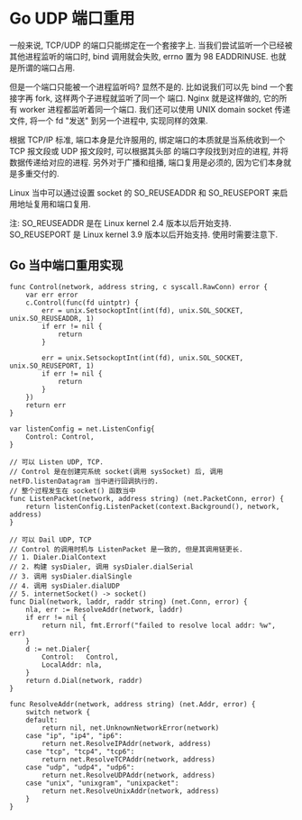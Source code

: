 # Go UDP 端口重用

一般来说, TCP/UDP 的端口只能绑定在一个套接字上. 当我们尝试监听一个已经被其他进程监听的端口时, bind 调用就会失败, 
errno 置为 98 EADDRINUSE. 也就是所谓的端口占用.

但是一个端口只能被一个进程监听吗? 显然不是的. 比如说我们可以先 bind 一个套接字再 fork, 这样两个子进程就监听了同一个
端口. Nginx 就是这样做的, 它的所有 worker 进程都监听着同一个端口. 我们还可以使用 UNIX domain socket 传递文件, 
将一个 fd "发送" 到另一个进程中, 实现同样的效果.

根据 TCP/IP 标准, 端口本身是允许服用的, 绑定端口的本质就是当系统收到一个 TCP 报文段或 UDP 报文段时, 可以根据其头部
的端口字段找到对应的进程, 并将数据传递给对应的进程. 另外对于广播和组播, 端口复用是必须的, 因为它们本身就是多重交付的.

Linux 当中可以通过设置 socket 的 SO_REUSEADDR 和 SO_REUSEPORT 来启用地址复用和端口复用.

注: SO_REUSEADDR 是在 Linux kernel 2.4 版本以后开始支持. SO_REUSEPORT 是 Linux kernel 3.9 版本以后开始支持.
使用时需要注意下.

## Go 当中端口重用实现

```
func Control(network, address string, c syscall.RawConn) error {
    var err error
    c.Control(func(fd uintptr) {
        err = unix.SetsockoptInt(int(fd), unix.SOL_SOCKET, unix.SO_REUSEADDR, 1)
        if err != nil {
            return
        }
    
        err = unix.SetsockoptInt(int(fd), unix.SOL_SOCKET, unix.SO_REUSEPORT, 1)
        if err != nil {
            return
        }
    })
    return err
}

var listenConfig = net.ListenConfig{
    Control: Control,
}

// 可以 Listen UDP, TCP. 
// Control 是在创建完系统 socket(调用 sysSocket) 后, 调用 netFD.listenDatagram 当中进行回调执行的.
// 整个过程发生在 socket() 函数当中
func ListenPacket(network, address string) (net.PacketConn, error) {
    return listenConfig.ListenPacket(context.Background(), network, address)
}

// 可以 Dail UDP, TCP
// Control 的调用时机与 ListenPacket 是一致的, 但是其调用链更长.
// 1. Dialer.DialContext
// 2. 构建 sysDialer, 调用 sysDialer.dialSerial
// 3. 调用 sysDialer.dialSingle
// 4. 调用 sysDialer.dialUDP
// 5. internetSocket() -> socket()
func Dial(network, laddr, raddr string) (net.Conn, error) {
    nla, err := ResolveAddr(network, laddr)
    if err != nil {
        return nil, fmt.Errorf("failed to resolve local addr: %w", err)
    }
    d := net.Dialer{
        Control:   Control,
        LocalAddr: nla,
    }
    return d.Dial(network, raddr)
}

func ResolveAddr(network, address string) (net.Addr, error) {
    switch network {
    default:
        return nil, net.UnknownNetworkError(network)
    case "ip", "ip4", "ip6":
        return net.ResolveIPAddr(network, address)
    case "tcp", "tcp4", "tcp6":
        return net.ResolveTCPAddr(network, address)
    case "udp", "udp4", "udp6":
        return net.ResolveUDPAddr(network, address)
    case "unix", "unixgram", "unixpacket":
        return net.ResolveUnixAddr(network, address)
    }
}
```

